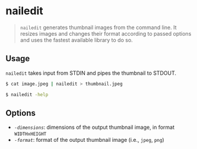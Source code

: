 # nailedit

> `nailedit` generates thumbnail images from the command line. It resizes
images and changes their format according to passed options and uses the
fastest available library to do so.

## Usage

`nailedit` takes input from STDIN and pipes the thumbnail to STDOUT.

```sh
$ cat image.jpeg | nailedit > thumbnail.jpeg

$ nailedit -help
```

## Options

- *`-dimensions`*: dimensions of the output thumbnail image, in format `WIDTHxHEIGHT`
- *`-format`*: format of the output thumbnail image (i.e., `jpeg`, `png`)
